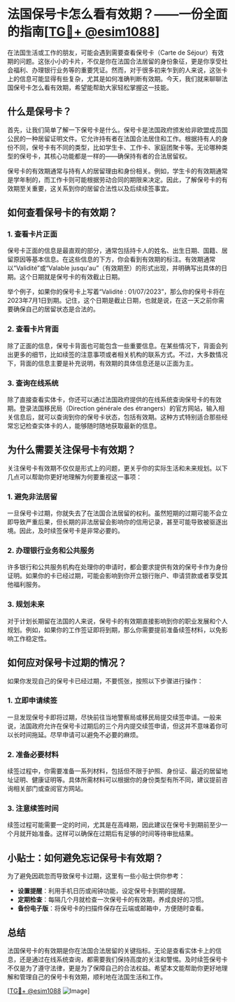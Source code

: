 # 法国保号卡怎么看有效期？——一份全面的指南[[TG💪+ @esim1088](https://t.me/s/esim1088)]

在法国生活或工作的朋友，可能会遇到需要查看保号卡（Carte de Séjour）有效期的问题。这张小小的卡片，不仅是你在法国合法居留的身份象征，更是你享受社会福利、办理银行业务等的重要凭证。然而，对于很多初来乍到的人来说，这张卡上的信息可能显得有些复杂，尤其是如何准确判断有效期。今天，我们就来聊聊法国保号卡怎么看有效期，希望能帮助大家轻松掌握这一技能。

## 什么是保号卡？

首先，让我们简单了解一下保号卡是什么。保号卡是法国政府颁发给非欧盟成员国公民的一种居留证明文件。它允许持有者在法国合法居住和工作。根据持有人的身份不同，保号卡有不同的类型，比如学生卡、工作卡、家庭团聚卡等。无论哪种类型的保号卡，其核心功能都是一样的——确保持有者的合法居留权。

保号卡的有效期通常与持有人的居留理由和身份相关。例如，学生卡的有效期通常是学年制的，而工作卡则可能根据劳动合同的期限来决定。因此，了解保号卡的有效期至关重要，这关系到你的居留合法性以及后续续签事宜。

## 如何查看保号卡的有效期？

### 1. 查看卡片正面

保号卡正面的信息是最直观的部分，通常包括持卡人的姓名、出生日期、国籍、居留原因等基本信息。在这些信息的下方，你会看到有效期的标注。有效期通常以“Validité”或“Valable jusqu'au”（有效期至）的形式出现，并明确写出具体的日期。这个日期就是保号卡的有效截止日期。

举个例子，如果你的保号卡上写着“Validité : 01/07/2023”，那么你的保号卡将在2023年7月1日到期。记住，这个日期是截止日期，也就是说，在这一天之前你需要确保自己的居留状态是合法的。

### 2. 查看卡片背面

除了正面的信息，保号卡背面也可能包含一些重要信息。在某些情况下，背面会列出更多的细节，比如续签的注意事项或者相关机构的联系方式。不过，大多数情况下，背面的信息主要是补充说明，有效期的具体信息还是以正面为主。

### 3. 查询在线系统

除了直接查看实体卡，你还可以通过法国政府提供的在线系统查询保号卡的有效期。登录法国移民局（Direction générale des étrangers）的官方网站，输入相关信息后，就可以查询到你的保号卡状态，包括有效期。这种方式特别适合那些经常忘记检查实体卡的人，能够随时随地获取最新的信息。

## 为什么需要关注保号卡有效期？

关注保号卡有效期不仅仅是形式上的问题，更关乎你的实际生活和未来规划。以下几点可以帮助你更好地理解为何要重视这一事项：

### 1. 避免非法居留

一旦保号卡过期，你就失去了在法国合法居留的权利。虽然短期的过期可能不会立即导致严重后果，但长期的非法居留会影响你的信用记录，甚至可能导致被驱逐出境。因此，及时续签保号卡是非常必要的。

### 2. 办理银行业务和公共服务

许多银行和公共服务机构在处理你的申请时，都会要求提供有效的保号卡作为身份证明。如果你的卡已经过期，可能会影响到你开立银行账户、申请贷款或者享受其他福利服务。

### 3. 规划未来

对于计划长期留在法国的人来说，保号卡的有效期直接影响到你的职业发展和个人规划。例如，如果你的工作签证即将到期，那么你需要提前准备续签材料，以免影响工作稳定性。

## 如何应对保号卡过期的情况？

如果你发现自己的保号卡已经过期，不要慌张，按照以下步骤进行操作：

### 1. 立即申请续签

一旦发现保号卡即将过期，尽快前往当地警察局或移民局提交续签申请。一般来说，法国政府允许在保号卡过期后的三个月内提交续签申请，但这并不意味着你可以长时间拖延。尽早申请可以避免不必要的麻烦。

### 2. 准备必要材料

续签过程中，你需要准备一系列材料，包括但不限于护照、身份证、最近的居留地址证明、健康证明等。具体所需材料可以根据你的身份类型有所不同，建议提前咨询相关部门或查阅官方网站。

### 3. 注意续签时间

续签过程可能需要一定的时间，尤其是在高峰期，因此建议在保号卡到期前至少一个月就开始准备。这样可以确保在过期后有足够的时间等待审批结果。

## 小贴士：如何避免忘记保号卡有效期？

为了避免因疏忽而导致保号卡过期，这里有一些小贴士供你参考：

- **设置提醒**：利用手机日历或闹钟功能，设定保号卡到期的提醒。
- **定期检查**：每隔几个月就检查一次保号卡的有效期，养成良好的习惯。
- **备份电子版**：将保号卡的扫描件保存在云端或邮箱中，方便随时查看。

## 总结

法国保号卡的有效期是你在法国合法居留的关键指标。无论是查看实体卡上的信息，还是通过在线系统查询，都需要我们保持高度的关注和警惕。及时续签保号卡不仅是为了遵守法律，更是为了保障自己的合法权益。希望本文能帮助你更好地理解和管理自己的保号卡有效期，顺利地在法国生活和工作。

[[TG💪+ @esim1088](https://t.me/s/esim1088) ![Image](https://i.postimg.cc/4NQfJmqS/Snipaste-2025-05-13-00-14-12.png)]